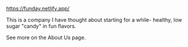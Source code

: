https://funday.netlify.app/

This is a company I have thought about starting for a while- healthy, low sugar "candy" in fun flavors.

See more on the About Us page.